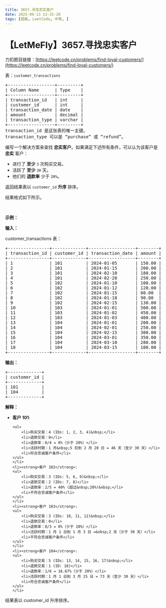 ```yaml
---
title: 3657.寻找忠实客户
date: 2025-09-13 13-25-20
tags: [题解, LeetCode, 中等, ]
---
```


# 【LetMeFly】3657.寻找忠实客户

力扣题目链接：[https://leetcode.cn/problems/find-loyal-customers/](https://leetcode.cn/problems/find-loyal-customers/)

<p>表：<code>customer_transactions</code></p>

<pre>
+------------------+---------+
| Column Name      | Type    | 
+------------------+---------+
| transaction_id   | int     |
| customer_id      | int     |
| transaction_date | date    |
| amount           | decimal |
| transaction_type | varchar |
+------------------+---------+
transaction_id 是这张表的唯一主键。
transaction_type 可以是 “purchase” 或 “refund”。
</pre>

<p>编写一个解决方案来查找 <strong>忠实客户</strong>。如果满足下述所有条件，可以认为该客户是 <strong>忠实</strong> 客户：</p>

<ul>
	<li>进行了 <strong>至少</strong>&nbsp;<code><font face="monospace">3</font></code>&nbsp;次购买交易。</li>
	<li>活跃了&nbsp;<strong>至少</strong>&nbsp;<code>30</code>&nbsp;天。</li>
	<li>他们的 <strong>退款率</strong>&nbsp;少于&nbsp;<code>20%</code>。</li>
</ul>

<p>返回结果表以&nbsp;<code>customer_id</code> <strong>升序</strong>&nbsp;排序。</p>

<p>结果格式如下所示。</p>

<p>&nbsp;</p>

<p><strong class="example">示例：</strong></p>

<div class="example-block">
<p><strong>输入：</strong></p>

<p>customer_transactions 表：</p>

<pre class="example-io">
+----------------+-------------+------------------+--------+------------------+
| transaction_id | customer_id | transaction_date | amount | transaction_type |
+----------------+-------------+------------------+--------+------------------+
| 1              | 101         | 2024-01-05       | 150.00 | purchase         |
| 2              | 101         | 2024-01-15       | 200.00 | purchase         |
| 3              | 101         | 2024-02-10       | 180.00 | purchase         |
| 4              | 101         | 2024-02-20       | 250.00 | purchase         |
| 5              | 102         | 2024-01-10       | 100.00 | purchase         |
| 6              | 102         | 2024-01-12       | 120.00 | purchase         |
| 7              | 102         | 2024-01-15       | 80.00  | refund           |
| 8              | 102         | 2024-01-18       | 90.00  | refund           |
| 9              | 102         | 2024-02-15       | 130.00 | purchase         |
| 10             | 103         | 2024-01-01       | 500.00 | purchase         |
| 11             | 103         | 2024-01-02       | 450.00 | purchase         |
| 12             | 103         | 2024-01-03       | 400.00 | purchase         |
| 13             | 104         | 2024-01-01       | 200.00 | purchase         |
| 14             | 104         | 2024-02-01       | 250.00 | purchase         |
| 15             | 104         | 2024-02-15       | 300.00 | purchase         |
| 16             | 104         | 2024-03-01       | 350.00 | purchase         |
| 17             | 104         | 2024-03-10       | 280.00 | purchase         |
| 18             | 104         | 2024-03-15       | 100.00 | refund           |
+----------------+-------------+------------------+--------+------------------+
</pre>

<p><strong>输出：</strong></p>

<pre class="example-io">
+-------------+
| customer_id |
+-------------+
| 101         |
| 104         |
+-------------+
</pre>

<p><strong>解释：</strong></p>

<ul>
	<li><strong>客户 101</strong>:

	<ul>
		<li>购买交易：4 (IDs: 1, 2, 3, 4)&nbsp;</li>
		<li>退款交易：0</li>
		<li>退款率：0/4 = 0%（少于 20%）</li>
		<li>活跃时期：1 月&nbsp;5 日到 2 月 20 日 = 46 天（至少 30 天）</li>
		<li>符合忠诚客户条件</li>
	</ul>
	</li>
	<li><strong>客户 102</strong>:
	<ul>
		<li>购买交易：3 (IDs: 5, 6, 9)&nbsp;</li>
		<li>退款交易：2 (IDs: 7, 8)</li>
		<li>退款率：2/5 = 40% (超过&nbsp;20%)&nbsp;</li>
		<li>不符合忠诚客户条件</li>
	</ul>
	</li>
	<li><strong>客户 103</strong>:
	<ul>
		<li>购买交易：3 (IDs: 10, 11, 12)&nbsp;</li>
		<li>退款交易：0</li>
		<li>退款率：0/3 = 0%（少于 20%）</li>
		<li>活跃时期：1 月 1 日到 1 月 3 日 =&nbsp;2 天（少于 30 天）</li>
		<li>不符合忠诚客户条件</li>
	</ul>
	</li>
	<li><strong>客户 104</strong>:
	<ul>
		<li>购买交易：5 (IDs: 13, 14, 15, 16, 17)&nbsp;</li>
		<li>退款交易：1 (ID: 18)</li>
		<li>退款率：1/6 = 16.67%（少于 20%）</li>
		<li>活跃时期：1 月 1 日到 3 月 15 日 = 73 天（至少 30 天）</li>
		<li>符合忠诚客户条件</li>
	</ul>
	</li>
</ul>

<p>结果表以 customer_id 升序排序。</p>
</div>


    